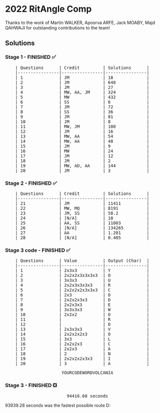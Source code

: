 # 2022 RitAngle Comp
Thanks to the work of Martin WALKER, Apoorva ARFE, Jack MOABY, Majd QAHWAJI for outstanding contributions to the team! <br />



## Solutions
### Stage 1 - FINISHED :white_check_mark:

<pre align="center">
| Questions      | Credit         | Solutions      |
|----------------|----------------|----------------|
| 1              | JM             | 18             |
| 2              | JM             | 648            |
| 3              | JM             | 27             |
| 4              | MW, AA, JM     | 324            |
| 5              | MW             | 432            |
| 6              | SS             | 6              |
| 7              | JM             | 72             |
| 8              | SS             | 36             |
| 9              | JM             | 81             |
| 10             | JM             | 8              |
| 11             | MW, JM         | 108            |
| 12             | JM             | 16             |
| 13             | MW, AA         | 54             |
| 14             | MW, AA         | 48             |
| 15             | JM             | 9              |
| 16             | MW             | 24             |
| 17             | JM             | 12             |
| 18             | JM             | 2              |
| 19             | MW, AD, AA     | 144            |
| 20             | JM             | 3              |
</pre>

### Stage 2 - FINISHED :white_check_mark:
<pre align="center">
| Questions      | Credit         | Solutions      |
|----------------|----------------|----------------|
| 21             | JM             | 11411          |
| 22             | MW, MQ         | 8191           |
| 23             | JM, SS         | 58.2           |
| 24             | [N/A]          | 10             |
| 25             | AA, SS         | 11003          |
| 26             | [N/A]          | 134265         |
| 27             | AA             | 1.201          |
| 28             | [N/A]          | 0.405          |
</pre>

### Stage 3 code - FINISHED :white_check_mark:
<pre align="center">
| Questions      | Value          | Output (Char)  |
|----------------|----------------|----------------|
| 1              | 2x3x3          | Y              |
| 2              | 2x2x2x3x3x3x3  | O              |
| 3              | 3x3x3          | U              |
| 4              | 2x2x3x3x3x3    | R              |
| 5              | 2x2x2x2x3x3x3  | C              |
| 6              | 2x3            | O              |
| 7              | 2x2x2x3x3      | D              |
| 8              | 2x2x3x3        | E              |
| 9              | 3x3x3x3        | W              |
| 10             | 2x2x2          | O              |
| 11             |                | R              |
| 12             |                | D              |
| 13             | 2x3x3x3        | V              |
| 14             | 2x2x2x2x3      | O              |
| 15             | 3x3            | L              |
| 16             | 2x2x2x3        | C              |
| 17             | 2x2x3          | A              |
| 18             | 2              | N              |
| 19             | 2x2x2x2x3x3    | I              |
| 20             | 3              | A              |
</pre>

<pre align="center">
    YOURCODEWORDVOLCANIA
</pre>


### Stage 3 - FINISHED :negative_squared_cross_mark: <br />
<pre align="center">
    94416.68 seconds
</pre>


93939.28 seconds was the fastest possible route D:
